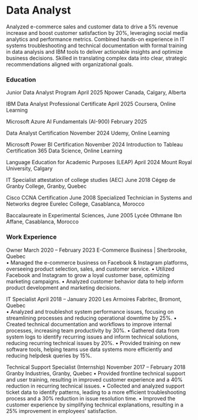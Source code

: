 # Data Analyst

Analyzed e-commerce sales and customer data to drive a 5% revenue increase and boost customer satisfaction by 20%, leveraging social media analytics and performance metrics. Combined hands-on experience in IT systems troubleshooting and technical documentation with formal training in data analysis and IBM tools to deliver actionable insights and optimize business decisions. Skilled in translating complex data into clear, strategic recommendations aligned with organizational goals.

### Education
Junior Data Analyst Program     						               April 2025
Npower Canada, Calgary, Alberta  

IBM Data Analyst Professional Certificate 				         April 2025
Coursera, Online Learning 
 
Microsoft Azure AI Fundamentals (AI-900) 				           February 2025
 
Data Analyst Certification 			                      		 November 2024
Udemy, Online Learning	
						      
Microsoft Power BI Certification 						               November 2024
Introduction to Tableau Certification 
365 Data Science, Online Learning 
 
Language Education for Academic Purposes (LEAP) 				   April 2024
Mount Royal University, Calgary  

IT Specialist attestation of college studies (AEC) 				 June 2018
Cégep de Granby College, Granby, Quebec 
 
Cisco CCNA Certification 								                   June 2008
Specialized Technician in Systems and Networks degree 
Eurelec College, Casablanca, Morocco  
 
Baccalaureate in Experimental Sciences, 			              June 2005
Lycée Othmane Ibn Affane, Casablanca, Morocco  


### Work Experience
Owner 				              			                                                                          March 2020 – February 2023
E-Commerce Business | Sherbrooke, Quebec  
•	Managed the e-commerce business on Facebook & Instagram platforms, overseeing product selection, sales, and customer service. 
•	Utilized Facebook and Instagram to grow a loyal customer base, optimizing marketing campaigns. 
•	Analyzed customer behavior data to help inform product development and marketing decisions. 
 
IT Specialist 								                                                                                April 2018 – January 2020 
Les Armoires Fabritec, Bromont, Quebec  
•	Analyzed and troubleshot system performance issues, focusing on streamlining processes and reducing operational downtime by 25%. 
•	Created technical documentation and workflows to improve internal processes, increasing team productivity by 30%.
•	Gathered data from system logs to identify recurring issues and inform technical solutions, reducing recurring technical issues by 20%. 
•	Provided training on new software tools, helping teams use data systems more efficiently and reducing helpdesk queries by 15%. 
 
Technical Support Specialist (Internship)			                                                            November 2017 – February 2018 
Granby Industries, Granby, Quebec 
•	Provided frontline technical support and user training, resulting in improved customer experience and a 40% reduction in recurring technical issues. 
•	Collected and analyzed support ticket data to identify patterns, leading to a more efficient troubleshooting process and a 30% reduction in issue resolution time.
•	Improved the customer experience by simplifying technical explanations, resulting in a 25% improvement in employees’ satisfaction.


  
